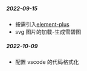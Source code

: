 ##### 2022-09-15

- 按需引入[element-plus](https://element-plus.gitee.io/zh-CN/guide/quickstart.html#%E6%8C%89%E9%9C%80%E5%AF%BC%E5%85%A5)
- svg 图片的加载-生成雪碧图

##### 2022-10-09

- 配置 vscode 的代码格式化
